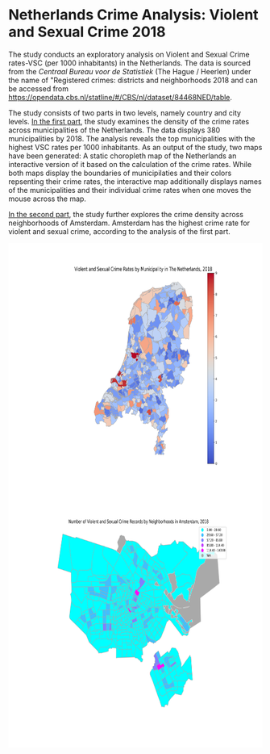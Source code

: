# Netherlands Crime Analysis: Violent and Sexual Crime 2018

The study conducts an exploratory analysis on Violent and Sexual Crime rates-VSC (per 1000 inhabitants) in the Netherlands. The data is sourced from the *Centraal Bureau voor de Statistiek* (The Hague / Heerlen) under the name of "Registered crimes: districts and neighborhoods 2018 and can be accessed from https://opendata.cbs.nl/statline/#/CBS/nl/dataset/84468NED/table.

The study consists of two parts in two levels, namely country and city levels. [In the first part](https://github.com/muratko357/Netherlands-Crime-Analysis/blob/main/NL_Crime_rates_by_municipality.ipynb), the study examines the density of the crime rates across municipalities of the Netherlands. The data displays 380 municipalities by 2018. The analysis reveals the top municipalities with the highest VSC rates per 1000 inhabitants. As an output of the study, two maps have been generated: A static choropleth map of the Netherlands an interactive version of it based on the calculation of the crime rates. While both maps display the boundaries of municipilaties and their colors repsenting their crime rates, the interactive map additionally displays names of the municipalities and their individual crime rates when one moves the mouse across the map.

[In the second part](https://github.com/muratko357/Netherlands-Crime-Analysis/blob/main/Crime_by_neighborhood_Amsterdam.ipynb), the study further explores the crime density across neighborhoods of Amsterdam. Amsterdam has the highest crime rate for violent and sexual crime, according to the analysis of the first part. 

<img align="left" width="650" height="500" src="/Images/NL_crime_rates.png"> 

<img align="right" width="650" height="500" src="/Images/Amsterdam_crime_map.png">
